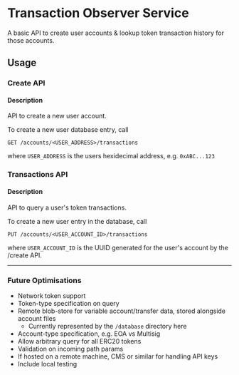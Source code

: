# Transaction Observer Service
A basic API to create user accounts & lookup token transaction history for those accounts.

## Usage

### Create API

#### Description
API to create a new user account.

To create a new user database entry, call
```
GET /accounts/<USER_ADDRESS>/transactions
```
where `USER_ADDRESS` is the users hexidecimal address, e.g. `0xABC...123`

### Transactions API
#### Description
API to query a user's token transactions.

To create a new user entry in the database, call
```
PUT /accounts/<USER_ACCOUNT_ID>/transactions
```
where `USER_ACCOUNT_ID` is the UUID generated for the user's account by the /create API.

---

### Future Optimisations
- Network token support
- Token-type specification on query
- Remote blob-store for variable account/transfer data, stored alongside account files
  - Currently represented by the `/database` directory here
- Account-type specification, e.g. EOA vs Multisig
- Allow arbitrary query for all ERC20 tokens
- Validation on incoming path params
- If hosted on a remote machine, CMS or similar for handling API keys
- Include local testing
